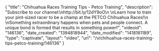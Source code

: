 {
    "title": "Chihuahua Races Training Tips - Petco Training",
    "description": "Subscribe to our channel:\nhttp:\/\/bit.ly\/12dY9oO\n \nLearn how to train your pint-sized racer to be a champ at the PETCO Chihuahua Races!\n \nSomething extraordinary happens when pets and people connect. A unique bond is formed that results in something powerf",
    "videoid": "146136",
    "date_created": "1394818944",
    "date_modified": "1418181189",
    "type": "captivate",
    "layout": "video",
    "url": "\/v\/chihuahua-races-training-tips-petco-training\/146136"
}